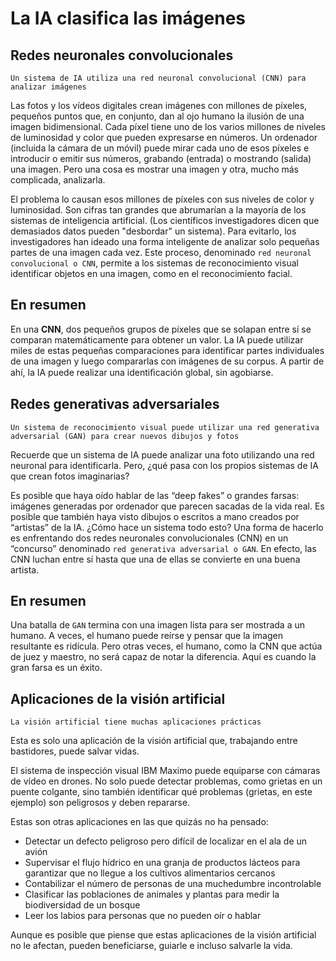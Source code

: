 # La IA clasifica las imágenes

## Redes neuronales convolucionales

`Un sistema de IA utiliza una red neuronal convolucional (CNN) para analizar imágenes`

Las fotos y los vídeos digitales crean imágenes con millones de píxeles, pequeños puntos que, en conjunto, dan al ojo humano la ilusión de una imagen bidimensional. Cada píxel tiene uno de los varios millones de niveles de luminosidad y color que pueden expresarse en números. Un ordenador (incluida la cámara de un móvil) puede mirar cada uno de esos píxeles e introducir o emitir sus números, grabando (entrada) o mostrando (salida) una imagen. Pero una cosa es mostrar una imagen y otra, mucho más complicada, analizarla.

El problema lo causan esos millones de píxeles con sus niveles de color y luminosidad. Son cifras tan grandes que abrumarían a la mayoría de los sistemas de inteligencia artificial. (Los científicos investigadores dicen que demasiados datos pueden "desbordar" un sistema). Para evitarlo, los investigadores han ideado una forma inteligente de analizar solo pequeñas partes de una imagen cada vez. Este proceso, denominado `red neuronal convolucional o CNN`, permite a los sistemas de reconocimiento visual identificar objetos en una imagen, como en el reconocimiento facial.

## En resumen

En una **CNN**, dos pequeños grupos de píxeles que se solapan entre sí se comparan matemáticamente para obtener un valor. La IA puede utilizar miles de estas pequeñas comparaciones para identificar partes individuales de una imagen y luego compararlas con imágenes de su corpus. A partir de ahí, la IA puede realizar una identiﬁcación global, sin agobiarse.

## Redes generativas adversariales
`Un sistema de reconocimiento visual puede utilizar una red generativa adversarial (GAN) para crear nuevos dibujos y fotos`

Recuerde que un sistema de IA puede analizar una foto utilizando una red neuronal para identificarla. Pero, ¿qué pasa con los propios sistemas de IA que crean fotos imaginarias?

Es posible que haya oído hablar de las “deep fakes” o grandes farsas: imágenes generadas por ordenador que parecen sacadas de la vida real. Es posible que también haya visto dibujos o escritos a mano creados por “artistas” de la IA. ¿Cómo hace un sistema todo esto? Una forma de hacerlo es enfrentando dos redes neuronales convolucionales (CNN) en un “concurso” denominado `red generativa adversarial o GAN`. En efecto, las CNN luchan entre sí hasta que una de ellas se convierte en una buena artista.


## En resumen

Una batalla de `GAN` termina con una imagen lista para ser mostrada a un humano. A veces, el humano puede reírse y pensar que la imagen resultante es ridícula. Pero otras veces, el humano, como la CNN que actúa de juez y maestro, no será capaz de notar la diferencia. Aquí es cuando la gran farsa es un éxito.

## Aplicaciones de la visión artificial
`La visión artificial tiene muchas aplicaciones prácticas`

Esta es solo una aplicación de la visión artificial que, trabajando entre bastidores, puede salvar vidas.

El sistema de inspección visual IBM Maximo puede equiparse con cámaras de vídeo en drones. No solo puede detectar problemas, como grietas en un puente colgante, sino también identificar qué problemas (grietas, en este ejemplo) son peligrosos y deben repararse.

Estas son otras aplicaciones en las que quizás no ha pensado:

- Detectar un defecto peligroso pero difícil de localizar en el ala de un avión
- Supervisar el flujo hídrico en una granja de productos lácteos para garantizar que no llegue a los cultivos alimentarios cercanos
- Contabilizar el número de personas de una muchedumbre incontrolable
- Clasificar las poblaciones de animales y plantas para medir la biodiversidad de un bosque
- Leer los labios para personas que no pueden oír o hablar

Aunque es posible que piense que estas aplicaciones de la visión artificial no le afectan, pueden beneficiarse, guiarle e incluso salvarle la vida.